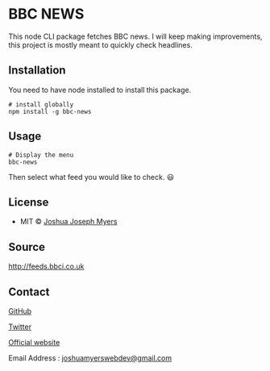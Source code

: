 # BBC NEWS

This node CLI package fetches BBC news. I will keep making improvements, this project is mostly meant to quickly check headlines.


## Installation

You need to have node installed to install this package.

```console
# install globally
npm install -g bbc-news
```


## Usage

```console
# Display the menu
bbc-news
```

Then select what feed you would like to check. :smiley:

## License
- MIT © [Joshua Joseph Myers](https://joshuajosephmyers.com)


## Source
http://feeds.bbci.co.uk


## Contact
[GitHub](https://github.com/JoshBot-Debug)

[Twitter](https://twitter.com/JJMyers_)

[Official website](https://joshuajosephmyers.com)

Email Address : joshuamyerswebdev@gmail.com
